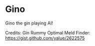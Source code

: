 # Gino
Gino the gin playing AI!

Credits:
Gin Rummy Optimal Meld Finder: https://gist.github.com/yalue/2622575
